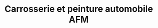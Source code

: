 ---
title: "Carrosserie et peinture automobile AFM"
url: /vaudreuil-dorion/carrosserie-et-peinture-automobile-afm/
shop: car repair
---